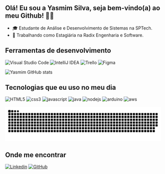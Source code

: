 

## Olá! Eu sou a Yasmim Silva, seja bem-vindo(a) ao meu Github! ✌🏻

- 🎓 Estudante de Análise e Desenvolvimento de Sistemas na SPTech.
- 💼 Trabalhando como Estagiária na Radix Engenharia e Software.

## Ferramentas de desenvolvimento

![Visual Studio Code](https://img.shields.io/badge/Visual%20Studio%20Code-0078d7.svg?style=for-the-badge&logo=visual-studio-code&logoColor=white)
![IntelliJ IDEA](https://img.shields.io/badge/IntelliJIDEA-000000.svg?style=for-the-badge&logo=intellij-idea&logoColor=white)
![Trello](https://img.shields.io/badge/Trello-%23026AA7.svg?style=for-the-badge&logo=Trello&logoColor=white)
![Figma](https://img.shields.io/badge/figma-%23F24E1E.svg?style=for-the-badge&logo=figma&logoColor=white)

![Yasmim GitHub stats](https://github-readme-stats.vercel.app/api?username=ysilvv&show_icons=true&theme=radical)

## Tecnologias que eu uso no meu dia

<div style="display: inline_block">
  <img aling="center" alt="HTML5" src="https://img.shields.io/badge/HTML5-E34F26?style=for-the-badge&logo=html5&logoColor=white"/>
  <img aling="center" alt="css3" src="https://img.shields.io/badge/CSS3-1572B6?style=for-the-badge&logo=css3&logoColor=white"/>
  <img aling="center" alt="javascript" src="https://img.shields.io/badge/JavaScript-323330?style=for-the-badge&logo=javascript&logoColor=F7DF1E"/>
  <img aling="center" alt="java" src="https://img.shields.io/badge/Java-ED8B00?style=for-the-badge&logo=openjdk&logoColor=white"/>
  <img aling="center" alt="nodejs" src="https://img.shields.io/badge/Node.js-43853D?style=for-the-badge&logo=node.js&logoColor=white"/>
  <img aling="center" alt="arduino" src="https://img.shields.io/badge/Arduino_IDE-00979D?style=for-the-badge&logo=arduino&logoColor=white"/>
  <img aling="center" alt="aws" src="https://img.shields.io/badge/Amazon_AWS-FF9900?style=for-the-badge&logo=amazonaws&logoColor=white"/>
</div>  <br>


<picture>
  <source media="(prefers-color-scheme: dark)" srcset="https://raw.githubusercontent.com/ysilvv/ysilvv/output/github-contribution-grid-snake-dark.svg">
  <source media="(prefers-color-scheme: light)" srcset="https://raw.githubusercontent.com/ysilvv/ysilvv/output/github-contribution-grid-snake.svg">
  <img alt="github contribution grid snake animation" src="https://raw.githubusercontent.com/ysilvv/ysilvv/output/github-contribution-grid-snake.svg">
</picture>

## Onde me encontrar

[![Linkedin](https://img.shields.io/badge/-YasmimSilva-blue?style=flat-square&logo=Linkedin&logoColor=white&link=https://www.linkedin.com/in/yassilva/)](https://www.linkedin.com/in/yassilva/)
[![GitHub](https://img.shields.io/github/followers/ysilvv?label=follow&style=social)](https://github.com/ysilvv)

